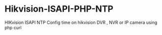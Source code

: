 # Hikvision-ISAPI-PHP-NTP
HIKvision ISAPI NTP
Config time on hikvision DVR  , NVR or IP camera 
using php curl
